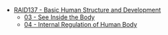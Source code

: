 * [RAID137 - Basic Human Structure and Development](RAID137%20-%20Basic%20Human%20Structure%20and%20Development.md)
  * [03 - See Inside the Body](03%20-%20See%20Inside%20the%20Body.md)
  * [04 - Internal Regulation of Human Body](04%20-%20Internal%20Regulation%20of%20Human%20Body.md)
